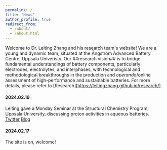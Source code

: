 ```yaml
---
permalink: /
title: "News"
author_profile: true
redirect_from: 
  - /about/
  - /about.html
---
```


Welcome to Dr. Leiting Zhang and his research team's website! We are a young and dynamic team, situated at the Ångström Advanced Battery Centre, Uppsala Univeristy. Our ##research vision## is to bridge fundamental understandings of battery components, particularly electrodes, electrolytes, and interphases, with technological and methodological breakthroughs in the production and *operando*/online assessment of high-performance and sustainable batteries. For more details, please refer to [Research][https://leitingzhang.github.io/research/].

#### 2024.02.19
Leiting gave a Monday Seminar at the Structural Chemistry Program, Uppsala University, discussing proton activities in aqueous batteries. [Twitter](https://x.com/angstromABC/status/1759619242800853058?s=20) [Blog](https://leitingzhang.github.io/posts/2024/02/blog-1/)

#### 2024.02.17
The site is on, welcome!

